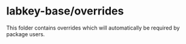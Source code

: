 # labkey-base/overrides

This folder contains overrides which will automatically be required by package users.
